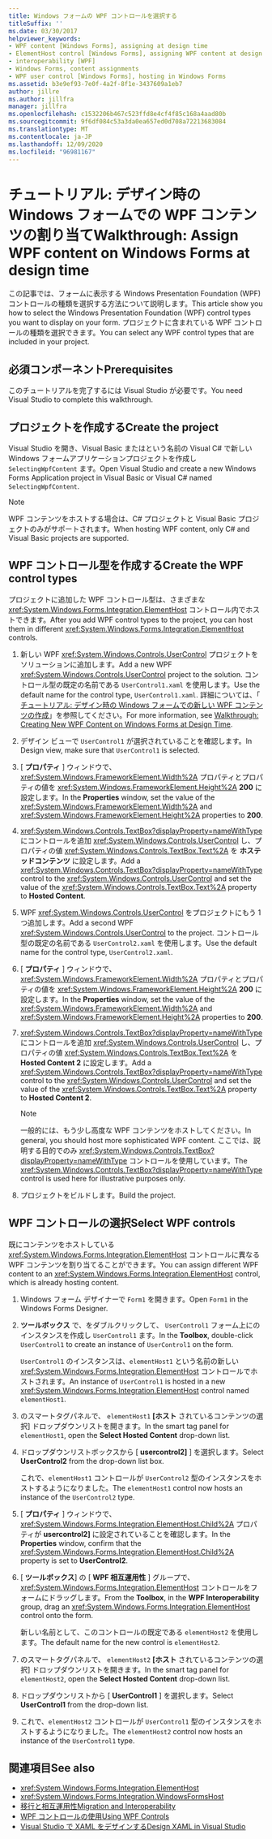 ```yaml
---
title: Windows フォームの WPF コントロールを選択する
titleSuffix: ''
ms.date: 03/30/2017
helpviewer_keywords:
- WPF content [Windows Forms], assigning at design time
- ElementHost control [Windows Forms], assigning WPF content at design time
- interoperability [WPF]
- Windows Forms, content assignments
- WPF user control [Windows Forms], hosting in Windows Forms
ms.assetid: b3e9ef93-7e0f-4a2f-8f1e-3437609a1eb7
author: jillre
ms.author: jillfra
manager: jillfra
ms.openlocfilehash: c1532206b467c523ffd8e4cf4f85c168a4aad80b
ms.sourcegitcommit: 9f6df084c53a3da0ea657ed0d708a72213683084
ms.translationtype: MT
ms.contentlocale: ja-JP
ms.lasthandoff: 12/09/2020
ms.locfileid: "96981167"
---
```

# <a name="walkthrough-assign-wpf-content-on-windows-forms-at-design-time"></a><span data-ttu-id="e89e6-102">チュートリアル: デザイン時の Windows フォームでの WPF コンテンツの割り当て</span><span class="sxs-lookup"><span data-stu-id="e89e6-102">Walkthrough: Assign WPF content on Windows Forms at design time</span></span>

<span data-ttu-id="e89e6-103">この記事では、フォームに表示する Windows Presentation Foundation (WPF) コントロールの種類を選択する方法について説明します。</span><span class="sxs-lookup"><span data-stu-id="e89e6-103">This article show you how to select the Windows Presentation Foundation (WPF) control types you want to display on your form.</span></span> <span data-ttu-id="e89e6-104">プロジェクトに含まれている WPF コントロールの種類を選択できます。</span><span class="sxs-lookup"><span data-stu-id="e89e6-104">You can select any WPF control types that are included in your project.</span></span>

## <a name="prerequisites"></a><span data-ttu-id="e89e6-105">必須コンポーネント</span><span class="sxs-lookup"><span data-stu-id="e89e6-105">Prerequisites</span></span>

<span data-ttu-id="e89e6-106">このチュートリアルを完了するには Visual Studio が必要です。</span><span class="sxs-lookup"><span data-stu-id="e89e6-106">You need Visual Studio to complete this walkthrough.</span></span>

## <a name="create-the-project"></a><span data-ttu-id="e89e6-107">プロジェクトを作成する</span><span class="sxs-lookup"><span data-stu-id="e89e6-107">Create the project</span></span>

<span data-ttu-id="e89e6-108">Visual Studio を開き、Visual Basic またはという名前の Visual C# で新しい Windows フォームアプリケーションプロジェクトを作成し `SelectingWpfContent` ます。</span><span class="sxs-lookup"><span data-stu-id="e89e6-108">Open Visual Studio and create a new Windows Forms Application project in Visual Basic or Visual C# named `SelectingWpfContent`.</span></span>

> [!NOTE]
> <span data-ttu-id="e89e6-109">WPF コンテンツをホストする場合は、C# プロジェクトと Visual Basic プロジェクトのみがサポートされます。</span><span class="sxs-lookup"><span data-stu-id="e89e6-109">When hosting WPF content, only C# and Visual Basic projects are supported.</span></span>

## <a name="create-the-wpf-control-types"></a><span data-ttu-id="e89e6-110">WPF コントロール型を作成する</span><span class="sxs-lookup"><span data-stu-id="e89e6-110">Create the WPF control types</span></span>

<span data-ttu-id="e89e6-111">プロジェクトに追加した WPF コントロール型は、さまざまな <xref:System.Windows.Forms.Integration.ElementHost> コントロール内でホストできます。</span><span class="sxs-lookup"><span data-stu-id="e89e6-111">After you add WPF control types to the project, you can host them in different <xref:System.Windows.Forms.Integration.ElementHost> controls.</span></span>

1. <span data-ttu-id="e89e6-112">新しい WPF <xref:System.Windows.Controls.UserControl> プロジェクトをソリューションに追加します。</span><span class="sxs-lookup"><span data-stu-id="e89e6-112">Add a new WPF <xref:System.Windows.Controls.UserControl> project to the solution.</span></span> <span data-ttu-id="e89e6-113">コントロール型の既定の名前である `UserControl1.xaml` を使用します。</span><span class="sxs-lookup"><span data-stu-id="e89e6-113">Use the default name for the control type, `UserControl1.xaml`.</span></span> <span data-ttu-id="e89e6-114">詳細については、「 [チュートリアル: デザイン時の Windows フォームでの新しい WPF コンテンツの作成](walkthrough-creating-new-wpf-content-on-windows-forms-at-design-time.md)」を参照してください。</span><span class="sxs-lookup"><span data-stu-id="e89e6-114">For more information, see [Walkthrough: Creating New WPF Content on Windows Forms at Design Time](walkthrough-creating-new-wpf-content-on-windows-forms-at-design-time.md).</span></span>

2. <span data-ttu-id="e89e6-115">デザイン ビューで `UserControl1` が選択されていることを確認します。</span><span class="sxs-lookup"><span data-stu-id="e89e6-115">In Design view, make sure that `UserControl1` is selected.</span></span>

3. <span data-ttu-id="e89e6-116">[ **プロパティ** ] ウィンドウで、 <xref:System.Windows.FrameworkElement.Width%2A> プロパティとプロパティの値を <xref:System.Windows.FrameworkElement.Height%2A> **200** に設定します。</span><span class="sxs-lookup"><span data-stu-id="e89e6-116">In the **Properties** window, set the value of the <xref:System.Windows.FrameworkElement.Width%2A> and <xref:System.Windows.FrameworkElement.Height%2A> properties to **200**.</span></span>

4. <span data-ttu-id="e89e6-117"><xref:System.Windows.Controls.TextBox?displayProperty=nameWithType>にコントロールを追加 <xref:System.Windows.Controls.UserControl> し、プロパティの値 <xref:System.Windows.Controls.TextBox.Text%2A> を **ホステッドコンテンツ** に設定します。</span><span class="sxs-lookup"><span data-stu-id="e89e6-117">Add a <xref:System.Windows.Controls.TextBox?displayProperty=nameWithType> control to the <xref:System.Windows.Controls.UserControl> and set the value of the <xref:System.Windows.Controls.TextBox.Text%2A> property to **Hosted Content**.</span></span>

5. <span data-ttu-id="e89e6-118">WPF <xref:System.Windows.Controls.UserControl> をプロジェクトにもう 1 つ追加します。</span><span class="sxs-lookup"><span data-stu-id="e89e6-118">Add a second WPF <xref:System.Windows.Controls.UserControl> to the project.</span></span> <span data-ttu-id="e89e6-119">コントロール型の既定の名前である `UserControl2.xaml` を使用します。</span><span class="sxs-lookup"><span data-stu-id="e89e6-119">Use the default name for the control type, `UserControl2.xaml`.</span></span>

6. <span data-ttu-id="e89e6-120">[ **プロパティ** ] ウィンドウで、 <xref:System.Windows.FrameworkElement.Width%2A> プロパティとプロパティの値を <xref:System.Windows.FrameworkElement.Height%2A> **200** に設定します。</span><span class="sxs-lookup"><span data-stu-id="e89e6-120">In the **Properties** window, set the value of the <xref:System.Windows.FrameworkElement.Width%2A> and <xref:System.Windows.FrameworkElement.Height%2A> properties to **200**.</span></span>

7. <span data-ttu-id="e89e6-121"><xref:System.Windows.Controls.TextBox?displayProperty=nameWithType>にコントロールを追加 <xref:System.Windows.Controls.UserControl> し、プロパティの値 <xref:System.Windows.Controls.TextBox.Text%2A> を **Hosted Content 2** に設定します。</span><span class="sxs-lookup"><span data-stu-id="e89e6-121">Add a <xref:System.Windows.Controls.TextBox?displayProperty=nameWithType> control to the <xref:System.Windows.Controls.UserControl> and set the value of the <xref:System.Windows.Controls.TextBox.Text%2A> property to **Hosted Content 2**.</span></span>

   > [!NOTE]
   > <span data-ttu-id="e89e6-122">一般的には、もう少し高度な WPF コンテンツをホストしてください。</span><span class="sxs-lookup"><span data-stu-id="e89e6-122">In general, you should host more sophisticated WPF content.</span></span> <span data-ttu-id="e89e6-123">ここでは、説明する目的でのみ <xref:System.Windows.Controls.TextBox?displayProperty=nameWithType> コントロールを使用しています。</span><span class="sxs-lookup"><span data-stu-id="e89e6-123">The <xref:System.Windows.Controls.TextBox?displayProperty=nameWithType> control is used here for illustrative purposes only.</span></span>

8. <span data-ttu-id="e89e6-124">プロジェクトをビルドします。</span><span class="sxs-lookup"><span data-stu-id="e89e6-124">Build the project.</span></span>

## <a name="select-wpf-controls"></a><span data-ttu-id="e89e6-125">WPF コントロールの選択</span><span class="sxs-lookup"><span data-stu-id="e89e6-125">Select WPF controls</span></span>

<span data-ttu-id="e89e6-126">既にコンテンツをホストしている <xref:System.Windows.Forms.Integration.ElementHost> コントロールに異なる WPF コンテンツを割り当てることができます。</span><span class="sxs-lookup"><span data-stu-id="e89e6-126">You can assign different WPF content to an <xref:System.Windows.Forms.Integration.ElementHost> control, which is already hosting content.</span></span>

1. <span data-ttu-id="e89e6-127">Windows フォーム デザイナーで `Form1` を開きます。</span><span class="sxs-lookup"><span data-stu-id="e89e6-127">Open `Form1` in the Windows Forms Designer.</span></span>

2. <span data-ttu-id="e89e6-128">**ツールボックス** で、をダブルクリックして、 `UserControl1` フォーム上にのインスタンスを作成し `UserControl1` ます。</span><span class="sxs-lookup"><span data-stu-id="e89e6-128">In the **Toolbox**, double-click `UserControl1` to create an instance of `UserControl1` on the form.</span></span>

   <span data-ttu-id="e89e6-129">`UserControl1` のインスタンスは、`elementHost1` という名前の新しい <xref:System.Windows.Forms.Integration.ElementHost> コントロールでホストされます。</span><span class="sxs-lookup"><span data-stu-id="e89e6-129">An instance of `UserControl1` is hosted in a new <xref:System.Windows.Forms.Integration.ElementHost> control named `elementHost1`.</span></span>

3. <span data-ttu-id="e89e6-130">のスマートタグパネルで、 `elementHost1` **[ホスト** されているコンテンツの選択] ドロップダウンリストを開きます。</span><span class="sxs-lookup"><span data-stu-id="e89e6-130">In the smart tag panel for `elementHost1`, open the **Select Hosted Content** drop-down list.</span></span>

4. <span data-ttu-id="e89e6-131">ドロップダウンリストボックスから [ **usercontrol2]** ] を選択します。</span><span class="sxs-lookup"><span data-stu-id="e89e6-131">Select **UserControl2** from the drop-down list box.</span></span>

   <span data-ttu-id="e89e6-132">これで、`elementHost1` コントロールが `UserControl2` 型のインスタンスをホストするようになりました。</span><span class="sxs-lookup"><span data-stu-id="e89e6-132">The `elementHost1` control now hosts an instance of the `UserControl2` type.</span></span>

5. <span data-ttu-id="e89e6-133">[ **プロパティ** ] ウィンドウで、 <xref:System.Windows.Forms.Integration.ElementHost.Child%2A> プロパティが **usercontrol2]** に設定されていることを確認します。</span><span class="sxs-lookup"><span data-stu-id="e89e6-133">In the **Properties** window, confirm that the <xref:System.Windows.Forms.Integration.ElementHost.Child%2A> property is set to **UserControl2**.</span></span>

6. <span data-ttu-id="e89e6-134">[ **ツールボックス**] の [ **WPF 相互運用性** ] グループで、 <xref:System.Windows.Forms.Integration.ElementHost> コントロールをフォームにドラッグします。</span><span class="sxs-lookup"><span data-stu-id="e89e6-134">From the **Toolbox**, in the **WPF Interoperability** group, drag an <xref:System.Windows.Forms.Integration.ElementHost> control onto the form.</span></span>

   <span data-ttu-id="e89e6-135">新しい名前として、このコントロールの既定である `elementHost2` を使用します。</span><span class="sxs-lookup"><span data-stu-id="e89e6-135">The default name for the new control is `elementHost2`.</span></span>

7. <span data-ttu-id="e89e6-136">のスマートタグパネルで、 `elementHost2` **[ホスト** されているコンテンツの選択] ドロップダウンリストを開きます。</span><span class="sxs-lookup"><span data-stu-id="e89e6-136">In the smart tag panel for `elementHost2`, open the **Select Hosted Content** drop-down list.</span></span>

8. <span data-ttu-id="e89e6-137">ドロップダウンリストから [ **UserControl1** ] を選択します。</span><span class="sxs-lookup"><span data-stu-id="e89e6-137">Select **UserControl1** from the drop-down list.</span></span>

9. <span data-ttu-id="e89e6-138">これで、`elementHost2` コントロールが `UserControl1` 型のインスタンスをホストするようになりました。</span><span class="sxs-lookup"><span data-stu-id="e89e6-138">The `elementHost2` control now hosts an instance of the `UserControl1` type.</span></span>

## <a name="see-also"></a><span data-ttu-id="e89e6-139">関連項目</span><span class="sxs-lookup"><span data-stu-id="e89e6-139">See also</span></span>

- <xref:System.Windows.Forms.Integration.ElementHost>
- <xref:System.Windows.Forms.Integration.WindowsFormsHost>
- [<span data-ttu-id="e89e6-140">移行と相互運用性</span><span class="sxs-lookup"><span data-stu-id="e89e6-140">Migration and Interoperability</span></span>](/dotnet/framework/wpf/advanced/migration-and-interoperability)
- [<span data-ttu-id="e89e6-141">WPF コントロールの使用</span><span class="sxs-lookup"><span data-stu-id="e89e6-141">Using WPF Controls</span></span>](using-wpf-controls.md)
- [<span data-ttu-id="e89e6-142">Visual Studio で XAML をデザインする</span><span class="sxs-lookup"><span data-stu-id="e89e6-142">Design XAML in Visual Studio</span></span>](/visualstudio/xaml-tools/designing-xaml-in-visual-studio)
